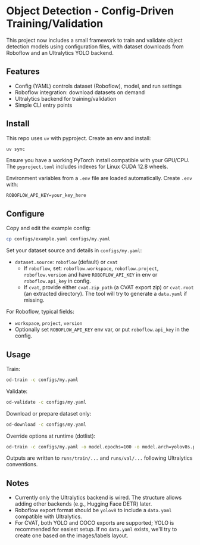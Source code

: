 # Object Detection - Config-Driven Training/Validation

This project now includes a small framework to train and validate object detection models using configuration files, with dataset downloads from Roboflow and an Ultralytics YOLO backend.

## Features

- Config (YAML) controls dataset (Roboflow), model, and run settings
- Roboflow integration: download datasets on demand
- Ultralytics backend for training/validation
- Simple CLI entry points

## Install

This repo uses `uv` with pyproject. Create an env and install:

```bash
uv sync
```

Ensure you have a working PyTorch install compatible with your GPU/CPU. The `pyproject.toml` includes indexes for Linux CUDA 12.8 wheels.

Environment variables from a `.env` file are loaded automatically. Create `.env` with:

```env
ROBOFLOW_API_KEY=your_key_here
```

## Configure

Copy and edit the example config:

```bash
cp configs/example.yaml configs/my.yaml
```

Set your dataset source and details in `configs/my.yaml`:
- `dataset.source`: `roboflow` (default) or `cvat`
	- If `roboflow`, set: `roboflow.workspace`, `roboflow.project`, `roboflow.version` and have `ROBOFLOW_API_KEY` in env or `roboflow.api_key` in config.
	- If `cvat`, provide either `cvat.zip_path` (a CVAT export zip) or `cvat.root` (an extracted directory). The tool will try to generate a `data.yaml` if missing.

For Roboflow, typical fields:

- `workspace`, `project`, `version`
- Optionally set `ROBOFLOW_API_KEY` env var, or put `roboflow.api_key` in the config.

## Usage

Train:

```bash
od-train -c configs/my.yaml
```

Validate:

```bash
od-validate -c configs/my.yaml
```

Download or prepare dataset only:

```bash
od-download -c configs/my.yaml
```

Override options at runtime (dotlist):

```bash
od-train -c configs/my.yaml -o model.epochs=100 -o model.arch=yolov8s.pt -o model.device=cuda:0
```

Outputs are written to `runs/train/...` and `runs/val/...` following Ultralytics conventions.

## Notes

- Currently only the Ultralytics backend is wired. The structure allows adding other backends (e.g., Hugging Face DETR) later.
- Roboflow export format should be `yolov8` to include a `data.yaml` compatible with Ultralytics.
- For CVAT, both YOLO and COCO exports are supported; YOLO is recommended for easiest setup. If no `data.yaml` exists, we'll try to create one based on the images/labels layout.

